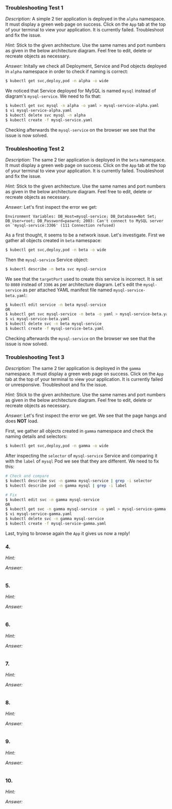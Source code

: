 ### Troubleshooting Test 1

*Description:* A simple 2 tier application is deployed in the `alpha` namespace. It must display a green web page on success. Click on the `App` tab at the top of your terminal to view your application. It is currently failed. Troubleshoot and fix the issue.

*Hint:* Stick to the given architecture. Use the same names and port numbers as given in the below architecture diagram. Feel free to edit, delete or recreate objects as necessary.

*Answer:* Initally we check all Deployment, Service and Pod objects deployed in `alpha` namespace in order to check if naming is correct:

```bash
$ kubectl get svc,deploy,pod -n alpha -o wide
`````

We noticed that Service deployed for MySQL is named `mysql` instead of diagram's `mysql-service`. We need to fix that:

```bash
$ kubectl get svc mysql -n alpha -o yaml > mysql-service-alpha.yaml
$ vi mysql-service-alpha.yaml
$ kubectl delete svc mysql -n alpha
$ kubectl create -f mysql-service.yaml
```

Checking afterwards the `mysql-service` on the browser we see that the issue is now solved.

### Troubleshooting Test 2

*Description:* The same 2 tier application is deployed in the `beta` namespace. It must display a green web page on success. Click on the `App` tab at the top of your terminal to view your application. It is currently failed. Troubleshoot and fix the issue.

*Hint:* Stick to the given architecture. Use the same names and port numbers as given in the below architecture diagram. Feel free to edit, delete or recreate objects as necessary.

*Answer:* Let's first inspect the error we get:

`Environment Variables: DB_Host=mysql-service; DB_Database=Not Set; DB_User=root; DB_Password=paswrd; 2003: Can't connect to MySQL server on 'mysql-service:3306' (111 Connection refused)`

As a first thought, it seems to be a network issue. Let's investigate. First we gather all objects created in `beta` namespace:

```bash
$ kubectl get svc,deploy,pod -n beta -o wide
`````

Then the `mysql-service` Service object:

```bash
$ kubectl describe -n beta svc mysql-service
`````
We see that the `targetPort` used to create this service is incorrect. It is set to `8080` instead of `3306` as per architecture diagram. Let's edit the `mysql-service` as per attached YAML manifest file named `mysql-service-beta.yaml`:

```bash
$ kubectl edit service -n beta mysql-service
OR
$ kubectl get svc mysql-service -n beta -o yaml > mysql-service-beta.yaml
$ vi mysql-service-beta.yaml
$ kubectl delete svc -n beta mysql-service
$ kubectl create -f mysql-service-beta.yaml
```

Checking afterwards the `mysql-service` on the browser we see that the issue is now solved.

### Troubleshooting Test 3

*Description:* The same 2 tier application is deployed in the `gamma` namespace. It must display a green web page on success. Click on the `App` tab at the top of your terminal to view your application. It is currently failed or unresponsive. Troubleshoot and fix the issue.

*Hint:* Stick to the given architecture. Use the same names and port numbers as given in the below architecture diagram. Feel free to edit, delete or recreate objects as necessary.

*Answer:* Let's first inspect the error we get. We see that the page hangs and does **NOT** load.

First, we gather all objects created in `gamma` namespace and check the naming details and selectors:

```bash
$ kubectl get svc,deploy,pod -n gamma -o wide
`````

After inspecting the `selector` of `mysql-service` Service and comparing it with the `label` of `mysql` Pod we see that they are different. We need to fix this:

```bash
# Check and compare
$ kubectl describe svc -n gamma mysql-service | grep -i selector
$ kubectl describe pod -n gamma mysql | grep -i label

# Fix
$ kubectl edit svc -n gamma mysql-service
OR
$ kubectl get svc -n gamma mysql-service -o yaml > mysql-service-gamma.yaml
$ vi mysql-service-gamma.yaml
$ kubectl delete svc -n gamma mysql-service
$ kubectl create -f mysql-service-gamma.yaml
```

Last, trying to browse again the `App` it gives us now a reply!

### 4. 

*Hint:*

*Answer:*

```bash

`````

### 5. 

*Hint:*

*Answer:*

```bash

`````

### 6. 

*Hint:*

*Answer:*

```bash

`````

### 7. 

*Hint:*

*Answer:*

```bash

`````

### 8. 

*Hint:*

*Answer:*

```bash

`````

### 9. 

*Hint:*

*Answer:*

```bash

`````

### 10. 

*Hint:*

*Answer:*

```bash

`````````
````
````
````
````
````
````
````
````
````
